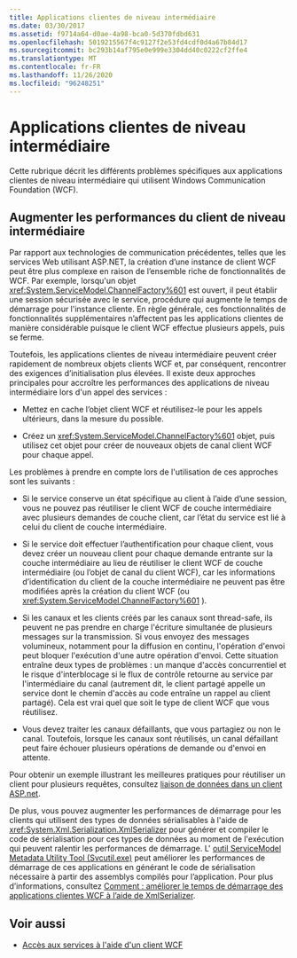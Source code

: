 ```yaml
---
title: Applications clientes de niveau intermédiaire
ms.date: 03/30/2017
ms.assetid: f9714a64-d0ae-4a98-bca0-5d370fdbd631
ms.openlocfilehash: 5019215567f4c9127f2e53fd4cdf0d4a67b84d17
ms.sourcegitcommit: bc293b14af795e0e999e3304dd40c0222cf2ffe4
ms.translationtype: MT
ms.contentlocale: fr-FR
ms.lasthandoff: 11/26/2020
ms.locfileid: "96248251"
---
```

# <a name="middle-tier-client-applications"></a>Applications clientes de niveau intermédiaire

Cette rubrique décrit les différents problèmes spécifiques aux applications clientes de niveau intermédiaire qui utilisent Windows Communication Foundation (WCF).  
  
## <a name="increasing-middle-tier-client-performance"></a>Augmenter les performances du client de niveau intermédiaire  

 Par rapport aux technologies de communication précédentes, telles que les services Web utilisant ASP.NET, la création d’une instance de client WCF peut être plus complexe en raison de l’ensemble riche de fonctionnalités de WCF. Par exemple, lorsqu'un objet <xref:System.ServiceModel.ChannelFactory%601> est ouvert, il peut établir une session sécurisée avec le service, procédure qui augmente le temps de démarrage pour l'instance cliente. En règle générale, ces fonctionnalités de fonctionnalités supplémentaires n’affectent pas les applications clientes de manière considérable puisque le client WCF effectue plusieurs appels, puis se ferme.  
  
 Toutefois, les applications clientes de niveau intermédiaire peuvent créer rapidement de nombreux objets clients WCF et, par conséquent, rencontrer des exigences d’initialisation plus élevées. Il existe deux approches principales pour accroître les performances des applications de niveau intermédiaire lors d'un appel des services :  
  
- Mettez en cache l’objet client WCF et réutilisez-le pour les appels ultérieurs, dans la mesure du possible.  
  
- Créez un <xref:System.ServiceModel.ChannelFactory%601> objet, puis utilisez cet objet pour créer de nouveaux objets de canal client WCF pour chaque appel.  
  
 Les problèmes à prendre en compte lors de l'utilisation de ces approches sont les suivants :  
  
- Si le service conserve un état spécifique au client à l’aide d’une session, vous ne pouvez pas réutiliser le client WCF de couche intermédiaire avec plusieurs demandes de couche client, car l’état du service est lié à celui du client de couche intermédiaire.  
  
- Si le service doit effectuer l’authentification pour chaque client, vous devez créer un nouveau client pour chaque demande entrante sur la couche intermédiaire au lieu de réutiliser le client WCF de couche intermédiaire (ou l’objet de canal du client WCF), car les informations d’identification du client de la couche intermédiaire ne peuvent pas être modifiées après la création du client WCF (ou <xref:System.ServiceModel.ChannelFactory%601> ).  
  
- Si les canaux et les clients créés par les canaux sont thread-safe, ils peuvent ne pas prendre en charge l'écriture simultanée de plusieurs messages sur la transmission. Si vous envoyez des messages volumineux, notamment pour la diffusion en continu, l'opération d'envoi peut bloquer l'exécution d'une autre opération d'envoi. Cette situation entraîne deux types de problèmes : un manque d'accès concurrentiel et le risque d'interblocage si le flux de contrôle retourne au service par l'intermédiaire du canal (autrement dit, le client partagé appelle un service dont le chemin d'accès au code entraîne un rappel au client partagé). Cela est vrai quel que soit le type de client WCF que vous réutilisez.  
  
- Vous devez traiter les canaux défaillants, que vous partagiez ou non le canal. Toutefois, lorsque les canaux sont réutilisés, un canal défaillant peut faire échouer plusieurs opérations de demande ou d'envoi en attente.  
  
 Pour obtenir un exemple illustrant les meilleures pratiques pour réutiliser un client pour plusieurs requêtes, consultez [liaison de données dans un client ASP.net](../samples/data-binding-in-an-aspnet-client.md).  
  
 De plus, vous pouvez augmenter les performances de démarrage pour les clients qui utilisent des types de données sérialisables à l'aide de <xref:System.Xml.Serialization.XmlSerializer> pour générer et compiler le code de sérialisation pour ces types de données au moment de l'exécution qui peuvent ralentir les performances de démarrage. L' [outil ServiceModel Metadata Utility Tool (Svcutil.exe)](../servicemodel-metadata-utility-tool-svcutil-exe.md) peut améliorer les performances de démarrage de ces applications en générant le code de sérialisation nécessaire à partir des assemblys compilés pour l’application. Pour plus d’informations, consultez [Comment : améliorer le temps de démarrage des applications clientes WCF à l’aide de XmlSerializer](startup-time-of-wcf-client-applications-using-the-xmlserializer.md).  
  
## <a name="see-also"></a>Voir aussi

- [Accès aux services à l'aide d'un client WCF](accessing-services-using-a-client.md)
